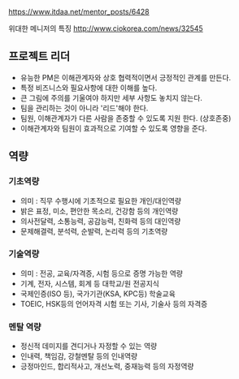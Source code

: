 https://www.itdaa.net/mentor_posts/6428

위대한 메니저의 특징
http://www.ciokorea.com/news/32545

## 프로젝트 리더

- 유능한 PM은 이해관계자와 상호 협력적이면서 긍정적인 관계를 만든다.
- 특정 비즈니스와 필요사항에 대한 이해를 높다.
- 큰 그림에 주의를 기울여야 하지만 세부 사항도 놓치지 않는다.
- 팀을 관리하는 것이 아니라 '리드'해야 한다.
- 팀원, 이해관계자가 다른 사람을 존중할 수 있도록 지원 한다. (상호존중)
- 이해관계자와 팀원이 효과적으로 기여할 수 있도록 영향을 준다.

## 역량

### 기초역량

- 의미 : 직무 수행시에 기초적으로 필요한 개인/대인역량
- 밝은 표정, 미소, 편안한 목소리, 건강함 등의 개인역량
- 의사전달력, 소통능력, 공감능력, 친화력 등의 대인역량
- 문제해결력, 분석력, 순발력, 논리력 등의 기초역량

### 기술역량

- 의미 : 전공, 교육/자격증, 시험 등으로 증명 가능한 역량
- 기계, 전자, 시스템, 회계 등 대학교/원 전공지식
- 국제인증(ISO 등), 국가기관(KSA, KPC등) 학술교육
- TOEIC, HSK등의 언어자격 시험 또는 기사, 기술사 등의 자격증

### 멘탈 역량

- 정신적 데미지를 견디거나 자정할 수 있는 역량
- 인내력, 책임감, 강철멘탈 등의 인내역량
- 긍정마인드, 합리적사고, 개선노력, 중재능력 등의 자정역량
